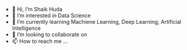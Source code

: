 - 👋 Hi, I’m Shaik Huda
- 👀 I’m interested in Data Science
- 🌱 I’m currently learning Machiene Learning, Deep Learning, Artificial Intelligence
- 💞️ I’m looking to collaborate on 
- 📫 How to reach me ...

<!---
Shaikhuda8143/Shaikhuda8143 is a ✨ special ✨ repository because its `README.md` (this file) appears on your GitHub profile.
You can click the Preview link to take a look at your changes.
--->

